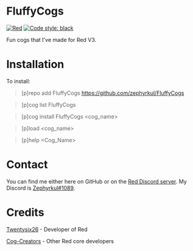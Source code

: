 # FluffyCogs

[![Red](https://img.shields.io/badge/Red-DiscordBot-red.svg)](https://github.com/Cog-Creators/Red-DiscordBot/tree/V3/develop)
[![Code style: black](https://img.shields.io/badge/code%20style-black-000000.svg)](https://github.com/ambv/black)

Fun cogs that I've made for Red V3.

# Installation

To install:

> [p]repo add FluffyCogs https://github.com/zephyrkul/FluffyCogs

> [p]cog list FluffyCogs

> [p]cog install FluffyCogs <cog_name>

> [p]load <cog_name>

> [p]help <Cog_Name>

# Contact

You can find me either here on GitHub or on the [Red Discord server](https://discord.gg/red). My Discord is [Zephyrkul#1089](https://discordapp.com/channels/@me/215640856839979008).

# Credits

[Twentysix26](https://github.com/Twentysix26) - Developer of Red

[Cog-Creators](https://github.com/Cog-Creators) - Other Red core developers
